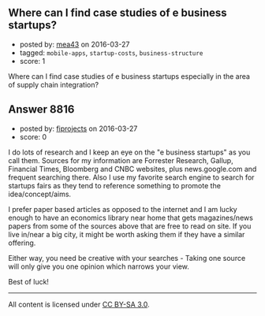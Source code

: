 ## Where can I find case studies of e business startups?

- posted by: [mea43](https://stackexchange.com/users/6893196/mea43) on 2016-03-27
- tagged: `mobile-apps`, `startup-costs`, `business-structure`
- score: 1

Where can I find case studies of e business startups especially in the area of supply chain integration?


## Answer 8816

- posted by: [fiprojects](https://stackexchange.com/users/5370155/fiprojects) on 2016-03-27
- score: 0

I do lots of research and I keep an eye on the "e business startups" as you call them.  Sources for my information are Forrester Research, Gallup, Financial Times, Bloomberg and CNBC websites, plus news.google.com and frequent searching there. Also I use my favorite search engine to search for startups fairs as they tend to reference something to promote the idea/concept/aims.

I prefer paper based articles as opposed to the internet and I am lucky enough to have an economics library near home that gets magazines/news papers from some of the sources above that are free to read on site. If you live in/near a big city, it might be worth asking them if they have a similar offering.

Either way, you need be creative with your searches - Taking one source will only give you one opinion which narrows your view.

Best of luck!



---

All content is licensed under [CC BY-SA 3.0](https://creativecommons.org/licenses/by-sa/3.0/).
